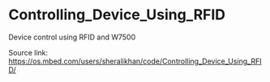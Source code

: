 # Controlling_Device_Using_RFID
Device control using RFID and W7500


Source link: https://os.mbed.com/users/sheralikhan/code/Controlling_Device_Using_RFID/
